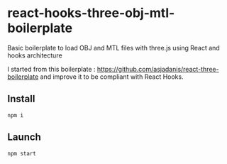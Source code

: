 # react-hooks-three-obj-mtl-boilerplate
Basic boilerplate to load OBJ and MTL files with three.js using React and hooks architecture

I started from this boilerplate : https://github.com/asjadanis/react-three-boilerplate and improve it to be compliant with React Hooks.

## Install

```
npm i
```

## Launch

```
npm start
```